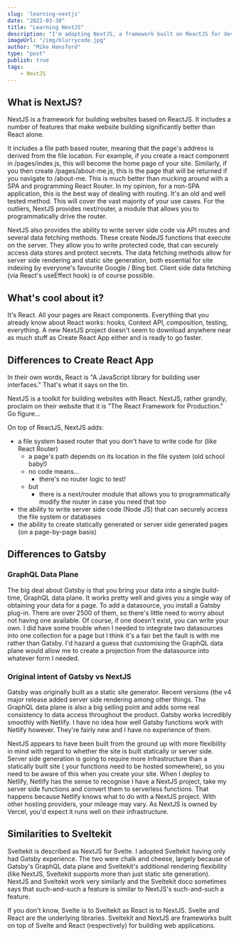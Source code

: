 ```yaml
---
slug: 'learning-nextjs'
date: "2022-03-30"
title: "Learning NextJS"
description: "I'm adopting NextJS, a framework built on ReactJS for developing websites."
imageUrl: "/img/blurrycode.jpg"
author: "Mike Hansford"
type: "post"
publish: true
tags:
    - NextJS
---
```

## What is NextJS?

NextJS is a framework for building websites based on ReactJS. It includes a number of features that make website building significantly better than React alone.

It includes a file path based router, meaning that the page's address is derived from the file location. For example, if you create a react component in /pages/index.js, this will become the home page of your site. Similarly, if you then create /pages/about-me.js, this is the page that will be returned if you navigate to /about-me. This is much better than mucking around with a SPA and programming React Router. In my opinion, for a non-SPA application, this is the best way of dealing with routing. It's an old and well tested method. This will cover the vast majority of your use cases. For the outliers, NextJS provides next/router, a module that allows you to programmatically drive the router.

NextJS also provides the ability to write server side code via API routes and several data fetching methods. These create NodeJS functions that execute on the server. They allow you to write protected code, that can securely access data stores and protect secrets. The data fetching methods allow for server side rendering and static site generation, both essential for site indexing by everyone's favourite Google / Bing bot. Client side data fetching (via React's useEffect hook) is of course possible.

## What's cool about it?

It's React. All your pages are React components. Everything that you already know about React works: hooks, Context API, composition, testing, everything. A new NextJS project doesn't seem to download anywhere near as much stuff as Create React App either and is ready to go faster.

## Differences to Create React App

In their own words, React is "A JavaScript library for building user interfaces." That's what it says on the tin.

NextJS is a toolkit for building websites with React. NextJS, rather grandly, proclaim on their website that it is "The React Framework for Production." Go figure...

On top of ReactJS, NextJS adds:
* a file system based router that you don't have to write code for (like React Router)
    * a page's path depends on its location in the file system (old school baby!)
    * no code means... 
        * there's no router logic to test!
    * but
        * there is a next/router module that allows you to programmatically modify the router in case you need that too
* the ability to write server side code (Node JS) that can securely access the file system or databases
* the ability to create statically generated or server side generated pages (on a page-by-page basis)


## Differences to Gatsby

### GraphQL Data Plane

The big deal about Gatsby is that you bring your data into a single build-time, GraphQL data plane. It works pretty well and gives you a single way of obtaining your data for a page. To add a datasource, you install a Gatsby plug-in. There are over 2500 of them, so there's little need to worry about not having one available. Of course, if one doesn't exist, you can write your own. I did have some trouble when I needed to integrate two datasources into one collection for a page but I think it's a fair bet the fault is with me rather than Gatsby. I'd hazard a guess that customising the GraphQL data plane would allow me to create a projection from the datasource into whatever form I needed.

### Original intent of Gatsby vs NextJS

Gatsby was originally built as a static site generator. Recent versions (the v4 major release added server side rendering among other things. The GraphQL data plane is also a big selling point and adds some real consistency to data access throughout the product. Gatsby works incredibly smoothly with Netlify. I have no idea how well Gatsby functions work with Netlify however. They're fairly new and I have no experience of them.

NextJS appears to have been built from the ground up with more flexibility in mind with regard to whether the site is built statically or server side. Server side generation is going to require more infrastructure than a statically built site ( your functions need to be hosted somewhere), so you need to be aware of this when you create your site. When I deploy to Netlify, Netlify has the sense to recognise I have a NextJS project, take my server side functions and convert them to serverless functions. That happens because Netlify knows what to do with a NextJS project. With other hosting providers, your mileage may vary. As NextJS is owned by Vercel, you'd expect it runs well on their infrastructure.

## Similarities to Sveltekit

Sveltekit is described as NextJS for Svelte. I adopted Sveltekit having only had Gatsby experience. The two were chalk and cheese, largely because of Gatsby's GraphQL data plane and Sveltekit's additional rendering flexibility (like NextJS, Sveltekit supports more than just static site generation). NextJS and Sveltekit work very similarly and the Sveltekit doco sometimes says that such-and-such a feature is similar to NextJS's such-and-such a feature.

If you don't know, Svelte is to Sveltekit as React is to NextJS. Svelte and React are the underlying libraries. Sveltekit and NextJS are frameworks built on top of Svelte and React (respectively) for building web applications.